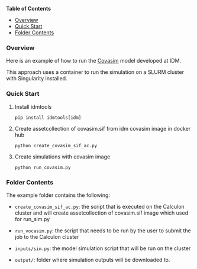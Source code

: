 <!-- START doctoc generated TOC please keep comment here to allow auto update -->
<!-- DON'T EDIT THIS SECTION, INSTEAD RE-RUN doctoc TO UPDATE -->
**Table of Contents**

- [Overview](#overview)
- [Quick Start](#quick-start)
- [Folder Contents](#folder-contents)

<!-- END doctoc generated TOC please keep comment here to allow auto update -->

### Overview

Here is an example of how to run the [Covasim] model developed at IDM.

This approach uses a container to run the simulation on a SLURM cluster
with Singularity installed.

### Quick Start

1. Install idmtools

   ```
   pip install idmtools[idm] 
   ```
2. Create assetcollection of covasim.sif from idm covasim image in docker hub

   ```
   python create_covasim_sif_ac.py
   ```
3. Create simulations with covasim image

   ```
   python run_covasim.py
   ```

### Folder Contents

The example folder contains the following:
- `create_covasim_sif_ac.py`: the script that is executed on the Calculon
  cluster and will create assetcollection of covasim.sif image which used for run_sim.py
  
- `run_vocasim.py`: the script that needs to be run by the user to submit the
  job to the Calculon cluster
- `inputs/sim.py`: the model simulation script that will be run on the
  cluster

- `output/`: folder where simulation outputs will be downloaded to.


<!-- Refs -->
[Covasim]: https://github.com/InstituteforDiseaseModeling/covasim
[idm Covasim from docker hub]: https://hub.docker.com/search?q=covasim&type=image
